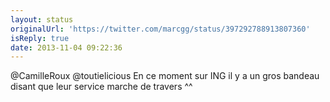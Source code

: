 ```yaml
---
layout: status
originalUrl: 'https://twitter.com/marcgg/status/397292788913807360'
isReply: true
date: 2013-11-04 09:22:36
---
```


@CamilleRoux @toutielicious En ce moment sur ING il y a un gros bandeau disant que leur service marche de travers ^^
